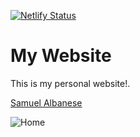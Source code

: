 [![Netlify Status](https://api.netlify.com/api/v1/badges/b2ba0de9-9fb1-4dce-a7a8-7d7e2454f2cb/deploy-status)](https://app.netlify.com/sites/spalby/deploys)

# My Website
This is my personal website!.

[Samuel Albanese](https://spalby.dev)

![Home](home.png)